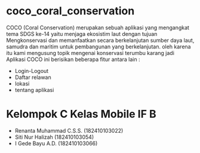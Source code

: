 # coco_coral_conservation

COCO (Coral Conservation) merupakan sebuah aplikasi yang mengangkat tema SDGS ke-14
yaitu menjaga ekosistim laut dengan tujuan Mengkonservasi dan memanfaatkan
secara berkelanjutan sumber daya laut, samudra dan maritim untuk pembangunan yang berkelanjutan.
oleh karena itu kami mengusung topik mengenai konservasi terumbu karang
jadi Aplikasi COCO ini berisikan beberapa fitur antara lain :

- Login-Logout
- Daftar relawan
- lokasi
- tentang aplikasi

# Kelompok C Kelas Mobile IF B

- Renanta Muhammad C.S.S. (182410103022)
- Siti Nur Halizah (182410103054)
- I Gede Bayu A.D. (182410103066)
